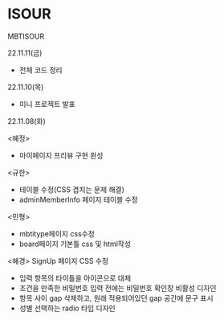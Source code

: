 # ISOUR
MBTISOUR

22.11.11(금)
- 전체 코드 정리

22.11.10(목) 
- 미니 프로젝트 발표


22.11.08(화)

<혜정>
- 마이페이지 프리뷰 구현 완성

<규한>
- 테이블 수정(CSS 겹치는 문제 해결)
- adminMemberInfo 페이지 테이블 수정

<민형>
- mbtitype페이지 css수정
- board페이지 기본틀 css 및 html작성
 
<혜경> SignUp 페이지 CSS 수정
- 입력 항목의 타이틀을 아이콘으로 대체
- 조건을 만족한 비밀번호 입력 전에는 비밀번호 확인창 비활성 디자인
- 항목 사이 gap 삭제하고, 원래 적용되어있던 gap 공간에 문구 표시
- 성별 선택하는 radio 타입 디자인
